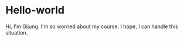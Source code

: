 # Hello-world

Hi, I'm Gijung.
I'm so worried about my course. I hope, I can handle this situation.
